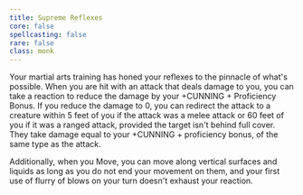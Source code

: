 ```yaml
---
title: Supreme Reflexes
core: false
spellcasting: false
rare: false
class: monk
---
```

Your martial arts training has honed your reflexes to the pinnacle of what's possible. When you are hit with an attack that deals damage to you, you can take a reaction to reduce the damage by your +CUNNING + Proficiency Bonus. If you reduce the damage to 0, you can redirect the attack to a creature within 5 feet of you if the attack was a melee attack or 60 feet of you if it was a ranged attack, provided the target isn't behind full cover. They take damage equal to your +CUNNING + proficiency bonus, of the same type as the attack.

Additionally, when you Move, you can move along vertical surfaces and liquids as long as you do not end your movement on them, and your first use of flurry of blows on your turn doesn't exhaust your reaction.

